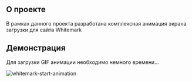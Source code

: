 ## О проекте

В рамках данного проекта разработана комплексная анимация экрана загрузки для сайта Whitemark

## Демонстрация
Для загрузки GIF анимации необходимо немного времени...

![whitemark-start-animation](https://github.com/user-attachments/assets/d2c01744-62a4-404c-9a04-37b3b0ce6a5b)
